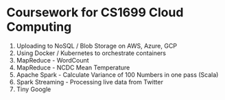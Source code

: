# Coursework for CS1699 Cloud Computing

1. Uploading to NoSQL / Blob Storage on AWS, Azure, GCP
2. Using Docker / Kubernetes to orchestrate containers
3. MapReduce - WordCount
4. MapReduce - NCDC Mean Temperature
5. Apache Spark - Calculate Variance of 100 Numbers in one pass (Scala)
6. Spark Streaming - Processing live data from Twitter
7. Tiny Google
